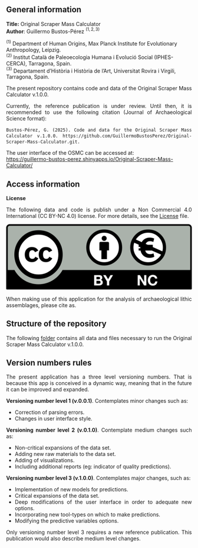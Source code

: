 ## **General information**

**Title:** Original Scraper Mass Calculator  
**Author**: Guillermo Bustos-Pérez $^{(1,2,3)}$

$^{(1)}$ Department of Human Origins, Max Planck Institute for
Evolutionary Anthropology, Leipzig.  
$^{(2)}$ Institut Català de Paleoecologia Humana i Evolució Social
(IPHES-CERCA), Tarragona, Spain.  
$^{(3)}$ Departament d’Història i Història de l’Art, Universitat Rovira
i Virgili, Tarragona, Spain.

<div align="justify">

The present repository contains code and data of the Original Scraper Mass Calculator v.1.0.0.

Currently, the reference publication is under review. Until then, it is recommended to use the following citation (Journal of Archaeological Science format):   


```
Bustos-Pérez, G. (2025). Code and data for the Original Scraper Mass Calculator v.1.0.0. https://github.com/GuillermoBustosPerez/Original-Scraper-Mass-Calculator.git. 
```

The user interface of the OSMC can be accessed at:  
https://guillermo-bustos-perez.shinyapps.io/Original-Scraper-Mass-Calculator/   



## **Access information**

**License**

The following data and code is publish under a Non Commercial 4.0
International (CC BY-NC 4.0) license. For more details, see the
[License](License.md) file.

![](License.png)

When making use of this application for the analysis of archaeological lithic assemblages, please cite as.


## **Structure of the repository**

The following [folder](Original-Scraper-Mass-Calculator-files) contains
all data and files necessary to run the Original Scraper Mass Calculator
v.1.0.0.

## **Version numbers rules**   

The present application has a three level versioning numbers. That is because this app is conceived in a dynamic way, meaning that in the future it can be improved and expanded.   

**Versioning number level 1 (v.0.0.1)**. Contemplates minor changes such as:  
  
  * Correction of parsing errors.   
  * Changes in user interface style.   

**Versioning number level 2 (v.0.1.0)**. Contemplate medium changes such as:  

  * Non-critical expansions of the data set.    
  * Adding new raw materials to the data set.   
  * Adding of visualizations.   
  * Including additional reports (eg: indicator of quality predictions).  

**Versioning number level 3 (v.1.0.0)**. Contemplates major changes, such as:    

  * Implementation of new models for predictions.    
  * Critical expansions of the data set.   
  * Deep modifications of the user interface in order to adequate new options. 
  * Incorporating new tool-types on which to make predictions.   
  * Modifying the predictive variables options.   
  
Only versioning number level 3 requires a new reference publication. This publication would also describe medium level changes.   

</div>
